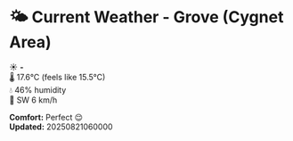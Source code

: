 # 🌤️ Current Weather - Grove (Cygnet Area)

☀️ **-**  
🌡️ 17.6°C (feels like 15.5°C)  
💧 46% humidity  
💨 SW 6 km/h  

**Comfort:** Perfect 😌  
**Updated:** 20250821060000
